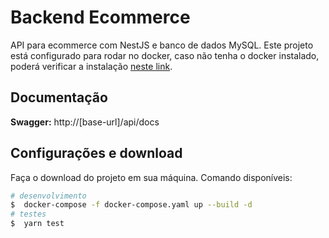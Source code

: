 # Backend Ecommerce

API para ecommerce com NestJS e banco de dados MySQL. Este projeto está configurado para rodar no docker, caso não tenha o docker instalado, poderá verificar a instalação [neste link](https://docs.docker.com/engine/install/).

## Documentação

**Swagger:** http://[base-url]/api/docs

## Configurações e download

Faça o download do projeto em sua máquina.
Comando disponíveis:

```bash
# desenvolvimento
$  docker-compose -f docker-compose.yaml up --build -d
# testes
$  yarn test
```
